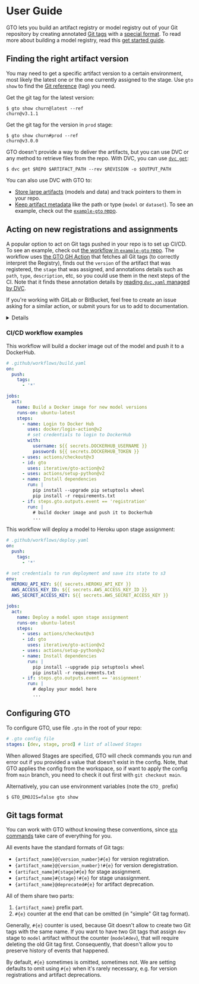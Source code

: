 # User Guide

GTO lets you build an artifact registry or <abbr>model registry</abbr> out of
your Git repository by creating annotated
[Git tags](https://git-scm.com/book/en/v2/Git-Basics-Tagging) with a
[special format](#git-tags-format). To read more about building a model
registry, read this [get started guide].

[get started guide]: /doc/start/model-management

## Finding the right artifact version

You may need to get a specific <abbr>artifact</abbr> version to a certain
environment, most likely the latest one or the one currently assigned to the
stage. Use `gto show` to find the [Git reference] (tag) you need.

[git reference]: https://git-scm.com/book/en/v2/Git-Internals-Git-References

Get the git tag for the latest version:

```cli
$ gto show churn@latest --ref
churn@v3.1.1
```

Get the git tag for the version in `prod` stage:

```cli
$ gto show churn#prod --ref
churn@v3.0.0
```

GTO doesn't provide a way to deliver the artifacts, but you can use DVC or any
method to retrieve files from the repo. With DVC, you can use [`dvc get`]:

```cli
$ dvc get $REPO $ARTIFACT_PATH --rev $REVISION -o $OUTPUT_PATH
```

<admon type="tip">

You can also use DVC with GTO to:

- [Store large artifacts] (models and data) and track pointers to them in your
  repo.
- [Keep artifact metadata] like the path or type (`model` or `dataset`). To see
  an example, check out the [`example-gto` repo].

</admon>

[`dvc get`]: https://dvc.org/doc/command-reference/get
[store large artifacts]:
  https://dvc.org/doc/start/data-management/data-versioning
[keep artifact metadata]:
  https://dvc.org/doc/user-guide/project-structure/dvcyaml-files#artifacts
[`example-gto` repo]:
  https://github.com/iterative/example-gto/blob/main/dvc.yaml

## Acting on new registrations and assignments

A popular option to act on Git tags pushed in your repo is to set up CI/CD. To
see an example, check out
[the workflow in `example-gto` repo](https://github.com/iterative/example-gto/blob/main/.github/workflows/gto-act-on-tags.yml).
The workflow uses [the GTO GH Action](https://github.com/iterative/gto-action)
that fetches all Git tags (to correctly interpret the Registry), finds out the
`version` of the artifact that was registered, the `stage` that was assigned,
and annotations details such as `path`, `type`, `description`, etc, so you could
use them in the next steps of the CI. Note that it finds these annotation
details by
[reading `dvc.yaml` managed by DVC](/doc/gto/user-guide/#using-dvc-to-annotate-artifacts).

If you're working with GitLab or BitBucket, feel free to create an issue asking
for a similar action, or submit yours for us to add to documentation.

[env var in github actions]:
  https://docs.github.com/en/actions/learn-github-actions/environment-variables

<details>

### Other approaches: webhooks and polling Git forge API

Besides using CI/CD, the other option is to
[configure webhooks](https://docs.github.com/en/rest/webhooks) that will send
HTTP requests to your server upon pushing Git tags to the remote.

Besides, you can configure your server to query your Git provider via something
like REST API to check if changes happened. As an example, check out
[Github REST API](https://docs.github.com/en/rest).

</details>

### CI/CD workflow examples

<toggle>
<tab title="GitHub: build a Docker image">

This workflow will build a docker image out of the model and push it to a
DockerHub.

```yaml
# .github/workflows/build.yaml
on:
  push:
    tags:
      - '*'

jobs:
  act:
    name: Build a Docker image for new model versions
    runs-on: ubuntu-latest
    steps:
      - name: Login to Docker Hub
        uses: docker/login-action@v2
        # set credentials to login to DockerHub
        with:
          username: ${{ secrets.DOCKERHUB_USERNAME }}
          password: ${{ secrets.DOCKERHUB_TOKEN }}
      - uses: actions/checkout@v3
      - id: gto
        uses: iterative/gto-action@v2
      - uses: actions/setup-python@v2
      - name: Install dependencies
        run: |
          pip install --upgrade pip setuptools wheel
          pip install -r requirements.txt
      - if: steps.gto.outputs.event == 'registration'
        run: |
          # build docker image and push it to Dockerhub
          ...
```

</tab>
<tab title="GitHub: deploy a model">

This workflow will deploy a model to Heroku upon stage assignment:

```yaml
# .github/workflows/deploy.yaml
on:
  push:
    tags:
      - '*'

# set credentials to run deployment and save its state to s3
env:
  HEROKU_API_KEY: ${{ secrets.HEROKU_API_KEY }}
  AWS_ACCESS_KEY_ID: ${{ secrets.AWS_ACCESS_KEY_ID }}
  AWS_SECRET_ACCESS_KEY: ${{ secrets.AWS_SECRET_ACCESS_KEY }}

jobs:
  act:
    name: Deploy a model upon stage assignment
    runs-on: ubuntu-latest
    steps:
      - uses: actions/checkout@v3
      - id: gto
        uses: iterative/gto-action@v2
      - uses: actions/setup-python@v2
      - name: Install dependencies
        run: |
          pip install --upgrade pip setuptools wheel
          pip install -r requirements.txt
      - if: steps.gto.outputs.event == 'assignment'
        run: |
          # deploy your model here
          ...
```

</tab>
</toggle>

## Configuring GTO

To configure GTO, use file `.gto` in the root of your repo:

```yaml
# .gto config file
stages: [dev, stage, prod] # list of allowed Stages
```

When allowed Stages are specified, GTO will check commands you run and error out
if you provided a value that doesn't exist in the config. Note, that GTO applies
the config from the workspace, so if want to apply the config from `main`
branch, you need to check it out first with `git checkout main`.

Alternatively, you can use environment variables (note the `GTO_` prefix)

```cli
$ GTO_EMOJIS=false gto show
```

## Git tags format

<admon type="tip">

You can work with GTO without knowing these conventions, since
[`gto` commands](/doc/command-reference) take care of everything for you.

</admon>

All events have the standard formats of Git tags:

- `{artifact_name}@{version_number}#{e}` for version registration.
- `{artifact_name}@{version_number}!#{e}` for version deregistration.
- `{artifact_name}#{stage}#{e}` for stage assignment.
- `{artifact_name}#{stage}!#{e}` for stage unassignment.
- `{artifact_name}@deprecated#{e}` for artifact deprecation.

All of them share two parts:

1. `{artifact_name}` prefix part.
2. `#{e}` counter at the end that can be omitted (in "simple" Git tag format).

Generally, `#{e}` counter is used, because Git doesn't allow to create two Git
tags with the same name. If you want to have two Git tags that assign `dev`
stage to `model` artifact without the counter (`model#dev`), that will require
deleting the old Git tag first. Consequently, that doesn't allow you to preserve
history of events that happened.

By default, `#{e}` sometimes is omitted, sometimes not. We are setting defaults
to omit using `#{e}` when it's rarely necessary, e.g. for version registrations
and artifact deprecations.

